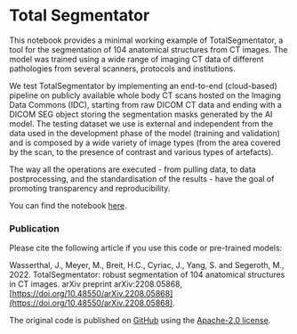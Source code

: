 # Total Segmentator

This notebook provides a minimal working example of TotalSegmentator, a tool for the segmentation of 104 anatomical structures from CT images. The model was trained using a wide range of imaging CT data of different pathologies from several scanners, protocols and institutions.

We test TotalSegmentator by implementing an end-to-end (cloud-based) pipeline on publicly available whole body CT scans hosted on the Imaging Data Commons (IDC), starting from raw DICOM CT data and ending with a DICOM SEG object storing the segmentation masks generated by the AI model. The testing dataset we use is external and independent from the data used in the development phase of the model (training and validation) and is composed by a wide variety of image types (from the area covered by the scan, to the presence of contrast and various types of artefacts).

The way all the operations are executed - from pulling data, to data postprocessing, and the standardisation of the results - have the goal of promoting transparency and reproducibility.

You can find the notebook [here](https://github.com/modelhub-ai/colab_totalsegmentator/blob/main/totalseg_all_mwe.ipynb).


### Publication

Please cite the following article if you use this code or pre-trained models:

Wasserthal, J., Meyer, M., Breit, H.C., Cyriac, J., Yang, S. and Segeroth, M., 2022. TotalSegmentator: robust segmentation of 104 anatomical structures in CT images. arXiv preprint arXiv:2208.05868, [https://doi.org/10.48550/arXiv.2208.05868](https://doi.org/10.48550/arXiv.2208.05868).

The original code is published on
[GitHub](https://github.com/wasserth/TotalSegmentator)  using the [Apache-2.0 license](https://github.com/wasserth/TotalSegmentator/blob/master/LICENSE).

